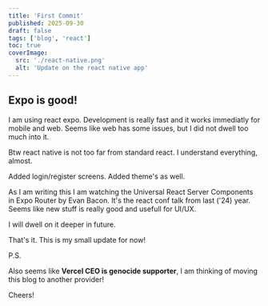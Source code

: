 ```yaml
---
title: 'First Commit'
published: 2025-09-30
draft: false
tags: ['blog', 'react']
toc: true
coverImage:
  src: './react-native.png'
  alt: 'Update on the react native app'
---
```




## Expo is good!

I am using react expo. Development is really fast and it works immediatly for mobile and web. Seems like web has some issues, but I did not dwell too much into it.

Btw react native is not too far from standard react. I understand everything, almost.

Added login/register screens. Added theme's as well.

As I am writing this I am watching the Universal React Server Components in Expo Router by Evan Bacon. It's the react conf talk from last ('24) year. Seems like new stuff is really good and usefull for UI/UX.

I will dwell on it deeper in future.

That's it. This is my small update for now!


P.S.

Also seems like **Vercel CEO is genocide supporter**, I am thinking of moving this blog to another provider!


Cheers!
